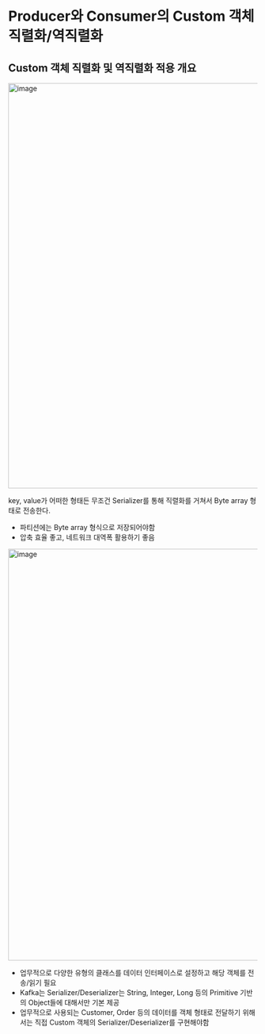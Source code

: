 # Producer와 Consumer의 Custom 객체 직렬화/역직렬화

## Custom 객체 직렬화 및 역직렬화 적용 개요

<img width="817" alt="image" src="https://github.com/yoon-youngjin/spring-study/assets/83503188/2c672c29-ea58-4dd3-936d-71a9d28cfd86">

key, value가 어떠한 형태든 무조건 Serializer를 통해 직렬화를 거쳐서 Byte array 형태로 전송한다.
- 파티션에는 Byte array 형식으로 저장되어야함
- 압축 효율 좋고, 네트워크 대역폭 활용하기 좋음

<img width="830" alt="image" src="https://github.com/yoon-youngjin/spring-study/assets/83503188/1b73bf22-9b3a-41f2-9dfa-c3e8f72800b6">

- 업무적으로 다양한 유형의 클래스를 데이터 인터페이스로 설정하고 해당 객체를 전송/읽기 필요
- Kafka는 Serializer/Deserializer는 String, Integer, Long 등의 Primitive 기반의 Object들에 대해서만 기본 제공
- 업무적으로 사용되는 Customer, Order 등의 데이터를 객체 형태로 전달하기 위해서는 직접 Custom 객체의 Serializer/Deserializer를 구현해야함

